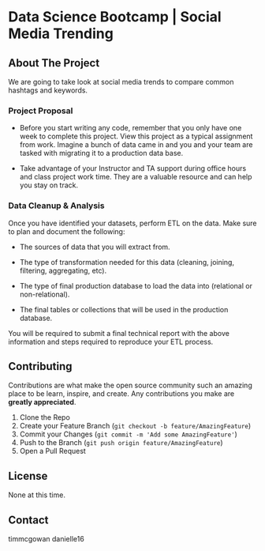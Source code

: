 #  Data Science Bootcamp | Social Media Trending

<!-- ABOUT THE PROJECT -->
## About The Project

We are going to take look at social media trends to compare common hashtags and keywords.

### Project Proposal 
 * Before you start writing any code, remember that you only have one week to complete this project. View this project as a typical assignment from work. Imagine a bunch of data came in and you and your team are tasked with migrating it to a production data base.

 * Take advantage of your Instructor and TA support during office hours and class project work time. They are a valuable resource and can help you stay on track.


### Data Cleanup & Analysis 
Once you have identified your datasets, perform ETL on the data. Make sure to plan and document the following:

 * The sources of data that you will extract from.

 * The type of transformation needed for this data (cleaning, joining, filtering, aggregating, etc).

 * The type of final production database to load the data into (relational or non-relational).

 * The final tables or collections that will be used in the production database.

You will be required to submit a final technical report with the above information and steps required to reproduce your ETL process.

<!-- CONTRIBUTING -->
## Contributing

Contributions are what make the open source community such an amazing place to be learn, inspire, and create. Any contributions you make are **greatly appreciated**.

1. Clone the Repo
2. Create your Feature Branch (`git checkout -b feature/AmazingFeature`)
3. Commit your Changes (`git commit -m 'Add some AmazingFeature'`)
4. Push to the Branch (`git push origin feature/AmazingFeature`)
5. Open a Pull Request


<!-- LICENSE -->
## License

None at this time.


<!-- CONTACT -->
## Contact

timmcgowan
danielle16
